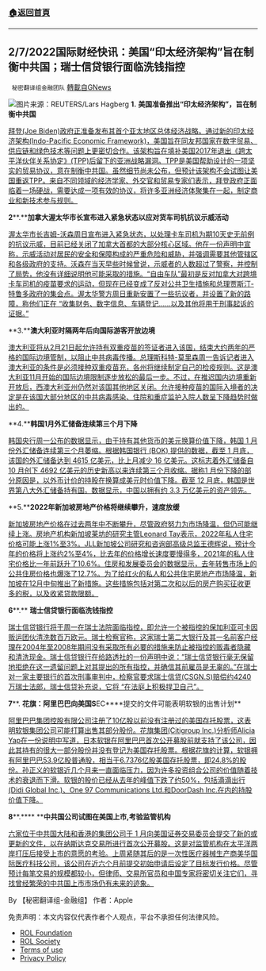 ###  [:house:返回首頁](https://github.com/ourhimalayas/txt)
---


## 2/7/2022国际财经快讯：美国“印太经济架构”旨在制衡中共国；瑞士信贷银行面临洗钱指控
` 秘密翻译组金融团队` [轉載自GNews](https://gnews.org/zh-hans/1970617/)

![](https://assets.gnews.org/wp-content/uploads/2022/02/图片1-24.png)图片来源：REUTERS/Lars Hagberg
**1.** **美国准备推出“印太经济架构”，旨在制衡中共国**

[拜登(Joe Biden)政府正准备发布其首个亚太地区总体经济战略。通过新的印太经济架构(Indo-Pacific Economic Framework)，美国旨在同友邦国家在数字贸易、供应链和绿色技术等问题上更密切合作。该架构旨在填补美国2017年退出《跨太平洋伙伴关系协定》(TPP)后留下的亚洲战略漏洞。TPP是美国帮助设计的一项坚实的贸易协议，意在制衡中共国。虽然细节尚未公布，但预计该架构不会试图让美国重返TPP。来自不同领域的经济学家、外交官和贸易专家们表示，拜登政府正面临着一场硬战，需要达成一项有效的协议，将许多亚洲经济体聚集在一起，制定商业和新技术参与规则。](https://www.wsj.com/articles/u-s-readies-new-asia-pacific-economic-strategy-to-counter-china-11644148801)

**2****.****加拿大渥太华市长宣布进入紧急状态以应对货车司机抗议示威活动**

[渥太华市长吉姆-沃森周日宣布进入紧急状态，以处理卡车司机为期10天史无前例的抗议示威，目前已经关闭了加拿大首都的大部分核心区域。他在一份声明中宣称，示威活动对居民的安全和保障构成的严重危险和威胁，并强调需要其他管辖区和各级政府的支持。沃森在当天早些时候曾说，示威者的人数超过了警察，并控制了局势，他没有详细说明他可能采取的措施。“自由车队”最初是反对加拿大对跨境卡车司机的疫苗要求的运动，但现在已经变成了反对公共卫生措施和总理贾斯汀-特鲁多政府的集会点。渥太华警方周日重新安置了一些抗议者，并设置了新的路障，称他们正在 “收集财务、数字信息、车辆登记……以及其他将用于刑事起诉的证据。”](https://www.reuters.com/world/americas/protest-against-vaccine-mandates-paralyzing-canada-capital-mayor-says-2022-02-06/)

**3.****澳大利亚时隔两年后向国际游客开放边境**

[澳大利亚将从2月21日起允许持有双重疫苗的签证者进入该国，结束大约两年的严格的国际边境管制，以阻止中共病毒传播。总理斯科特-莫里森周一告诉记者进入澳大利亚的条件是必须接种双重疫苗充，各州将继续制定自己的检疫规则。这是澳大利亚11月开始的国际边境限制逐步放松的最后一步。不过，在推迟国内边境重新开放后，西澳大利亚州仍然对该国其他地区关闭。允许接种疫苗的国际入境者的决定是在该国大部分地区的中共病毒感染、住院和重症监护入院人数呈下降趋势时做出的。](https://www.bloomberg.com/news/articles/2022-02-07/australia-to-open-border-to-international-visitors-after-2-years?srnd=premium-asia)

**4.****韩国1月外汇储备连续第三个月下降**

[韩国央行周一公布的数据显示，由于持有其他货币的美元换算价值下降，韩国 1 月份外汇储备连续第三个月萎缩。根据韩国银行 (BOK) 提供的数据，截至 1 月底，该国的外汇储备达到 4615 亿美元，比上月减少 16 亿美元。这标志着外汇储备自 10 月创下 4692 亿美元的历史新高以来连续第三个月收缩。据称1 月份下降的部分原因是，以外币计价的持股在换算成美元时价值下降。截至 12 月底，韩国是世界第八大外汇储备持有国。数据显示，中国以拥有约 3.3 万亿美元的资产领先。](http://m.koreaherald.com/amp/view.php?ud=20220207000089)

**5.****2022年新加坡房地产价格将继续攀升，速度放缓**

[新加坡房地产价格在过去两年中不断攀升，尽管政府努力为市场降温，但仍可能继续上涨。房地产机构新加坡莱坊的研究主管Leonard Tay表示，2022年私人住宅价格可能上涨1%至3%。JLL新加坡公司研究和咨询部高级总监王德辉说，预计今年的价格将上涨约2%至4%，比去年的价格增长速度要慢得多，2021年的私人住宅价格比一年前跃升了10.6%。住房和发展委员会的数据显示，去年转售市场上的公共住房价格也爆涨了12.7%。为了给红火的私人和公共住宅房地产市场降温，新加坡在12月中旬推出了新措施。这些措施包括对第二次和以后的房产购买征收更多的税，以及收紧贷款限额。](https://www.cnbc.com/2022/02/07/singapore-property-prices-rents-to-rise-in-2022-but-at-a-slower-pace.html)

**6****.** **瑞士信贷银行面临洗钱指控**

[瑞士信贷银行将于周一在瑞士法院面临指控，即允许一个被指控的保加利亚可卡因贩运团伙清洗数百万欧元。瑞士检察官称，这家瑞士第二大银行及其一名前客户经理在2004年至2008年期间没有采取所有必要的措施来防止被指控的贩毒者隐藏和清洗现金。瑞士信贷银行在给路透社的一份声明中说：”瑞士信贷银行毫无保留地拒绝在这一遗留问题上对其提出的所有指控，并确信其前雇员是无辜的。”在瑞士对一家主要银行的首次刑事审判中，检察官要求瑞士信贷(CSGN.S)赔偿约4240万瑞士法郎，瑞士信贷补充说，它将 “在法庭上积极捍卫自己”。](https://www.reuters.com/business/finance/credit-suisse-faces-money-laundering-charges-trial-bulgarian-cocaine-traffickers-2022-02-07/)

**7****. ****花旗：阿里巴巴向美国S****EC****提交的文件可能表明软银的出售计划**

[阿里巴巴集团控股有限公司注册了10亿股以前没有注册过的美国存托股票，这表明软银集团公司可能打算出售其部分股份。花旗集团(Citigroup Inc.)分析师Alicia Yap在一份说明中写道，日本软银在阿里巴巴首次公开募股前就支持了该公司，因此其持有的很大一部分股份并没有登记为美国存托股票。根据花旗的计算，软银拥有阿里巴巴53.9亿股普通股，相当于6.7376亿股美国存托股票，即24.8%的股份。孙正义的软银近几个月来一直面临压力，因为许多投资组合公司的价值随着技术的衰退而下滑。软银的股价已经从去年的峰值下跌了约50%，包括滴滴出行(Didi Global Inc.)、One 97 Communications Ltd.和DoorDash Inc.在内的持股价值下降。](https://www.bloomberg.com/news/articles/2022-02-07/alibaba-sec-filing-may-signal-softbank-plans-to-sell-citi-says?srnd=premium-asia)

**8****.**** ****中共国公司试图在美国上市,考验监管机构**

[六家位于中共国大陆和香港的集团公司于 1 月向美国证券交易委员会提交了新的或更新的文件，以在纳斯达克交易所进行首次公开​​募股。这是对监管机构在太平洋两岸打压后接受上市的意愿的考验。上周紧随其后的是一次性医疗器械生产商美华国际医疗科技公司，该公司在近六个月前提交初始申请后设定了目标发行价格。尽管预计每笔交易的规模都较小，但律师、交易所官员和中国专家将密切关注它们，寻找曾经繁荣的中共国上市市场仍有未来的迹象。](https://www.ft.com/content/bd9c7d38-896e-4db5-8894-1420778a0436)

By 【秘密翻译组-金融组】
作者：Apple

 

免责声明：本文内容仅代表作者个人观点，平台不承担任何法律风险。

- [ROL Foundation](https://rolfoundation.org/)
- [ROL Society](https://rolsociety.org/)
- [Terms of use](https://gnews.org/terms-of-use-3/)
- [Privacy Policy](https://gnews.org/privacy-policy/)
